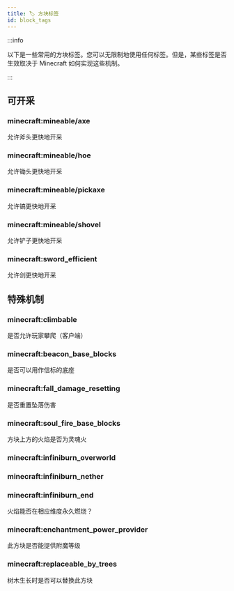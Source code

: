 ```yaml
---
title: 🏷️ 方块标签
id: block_tags
---
```


:::info

以下是一些常用的方块标签。您可以无限制地使用任何标签。但是，某些标签是否生效取决于 Minecraft 如何实现这些机制。

:::

## 可开采

### minecraft:mineable/axe

允许斧头更快地开采

### minecraft:mineable/hoe

允许锄头更快地开采

### minecraft:mineable/pickaxe

允许镐更快地开采

### minecraft:mineable/shovel

允许铲子更快地开采

### minecraft:sword\_efficient

允许剑更快地开采

## 特殊机制

### minecraft:climbable

是否允许玩家攀爬（客户端）

### minecraft:beacon\_base\_blocks

是否可以用作信标的底座

### minecraft:fall\_damage\_resetting

是否重置坠落伤害

### minecraft:soul\_fire\_base\_blocks

方块上方的火焰是否为灵魂火

### minecraft:infiniburn\_overworld

### minecraft:infiniburn\_nether

### minecraft:infiniburn\_end

火焰能否在相应维度永久燃烧？

### minecraft:enchantment\_power\_provider

此方块是否能提供附魔等级

### minecraft:replaceable\_by\_trees

树木生长时是否可以替换此方块
